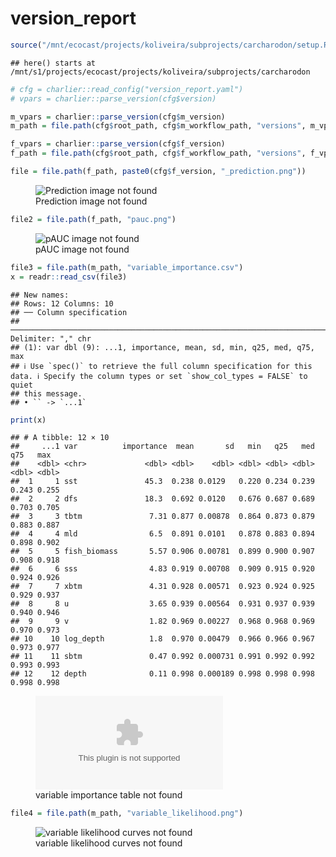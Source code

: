 version_report
================

``` r
source("/mnt/ecocast/projects/koliveira/subprojects/carcharodon/setup.R")
```

    ## here() starts at /mnt/s1/projects/ecocast/projects/koliveira/subprojects/carcharodon

``` r
# cfg = charlier::read_config("version_report.yaml")
# vpars = charlier::parse_version(cfg$version)

m_vpars = charlier::parse_version(cfg$m_version)
m_path = file.path(cfg$root_path, cfg$m_workflow_path, "versions", m_vpars[["major"]], m_vpars[["minor"]], cfg$m_version)

f_vpars = charlier::parse_version(cfg$f_version)
f_path = file.path(cfg$root_path, cfg$f_workflow_path, "versions", f_vpars[["major"]], f_vpars[["minor"]], cfg$f_version)
```

``` r
file = file.path(f_path, paste0(cfg$f_version, "_prediction.png"))
```

<figure>
<img
src="/mnt/s1/projects/ecocast/projects/koliveira/subprojects/carcharodon//workflows/forecast_workflow/versions/v01/200/v01.200.05/v01.200.05_prediction.png"
alt="Prediction image not found" />
<figcaption aria-hidden="true">Prediction image not found</figcaption>
</figure>

``` r
file2 = file.path(f_path, "pauc.png")
```

<figure>
<img
src="/mnt/s1/projects/ecocast/projects/koliveira/subprojects/carcharodon//workflows/forecast_workflow/versions/v01/200/v01.200.05/pauc.png"
alt="pAUC image not found" />
<figcaption aria-hidden="true">pAUC image not found</figcaption>
</figure>

``` r
file3 = file.path(m_path, "variable_importance.csv")
x = readr::read_csv(file3)
```

    ## New names:
    ## Rows: 12 Columns: 10
    ## ── Column specification
    ## ──────────────────────────────────────────────────────────────────────────────────────────────────────────────────────── Delimiter: "," chr
    ## (1): var dbl (9): ...1, importance, mean, sd, min, q25, med, q75, max
    ## ℹ Use `spec()` to retrieve the full column specification for this data. ℹ Specify the column types or set `show_col_types = FALSE` to quiet
    ## this message.
    ## • `` -> `...1`

``` r
print(x)
```

    ## # A tibble: 12 × 10
    ##     ...1 var          importance  mean       sd   min   q25   med   q75   max
    ##    <dbl> <chr>             <dbl> <dbl>    <dbl> <dbl> <dbl> <dbl> <dbl> <dbl>
    ##  1     1 sst               45.3  0.238 0.0129   0.220 0.234 0.239 0.243 0.255
    ##  2     2 dfs               18.3  0.692 0.0120   0.676 0.687 0.689 0.703 0.705
    ##  3     3 tbtm               7.31 0.877 0.00878  0.864 0.873 0.879 0.883 0.887
    ##  4     4 mld                6.5  0.891 0.0101   0.878 0.883 0.894 0.898 0.902
    ##  5     5 fish_biomass       5.57 0.906 0.00781  0.899 0.900 0.907 0.908 0.918
    ##  6     6 sss                4.83 0.919 0.00708  0.909 0.915 0.920 0.924 0.926
    ##  7     7 xbtm               4.31 0.928 0.00571  0.923 0.924 0.925 0.929 0.937
    ##  8     8 u                  3.65 0.939 0.00564  0.931 0.937 0.939 0.940 0.946
    ##  9     9 v                  1.82 0.969 0.00227  0.968 0.968 0.969 0.970 0.973
    ## 10    10 log_depth          1.8  0.970 0.00479  0.966 0.966 0.967 0.973 0.977
    ## 11    11 sbtm               0.47 0.992 0.000731 0.991 0.992 0.992 0.993 0.993
    ## 12    12 depth              0.11 0.998 0.000189 0.998 0.998 0.998 0.998 0.998

<figure>
<embed
src="/mnt/s1/projects/ecocast/projects/koliveira/subprojects/carcharodon//workflows/modeling_workflow/versions/v01/200/v01.200.05/variable_importance.csv" />
<figcaption aria-hidden="true">variable importance table not
found</figcaption>
</figure>

``` r
file4 = file.path(m_path, "variable_likelihood.png")
```

<figure>
<img
src="/mnt/s1/projects/ecocast/projects/koliveira/subprojects/carcharodon//workflows/modeling_workflow/versions/v01/200/v01.200.05/variable_likelihood.png"
alt="variable likelihood curves not found" />
<figcaption aria-hidden="true">variable likelihood curves not
found</figcaption>
</figure>
